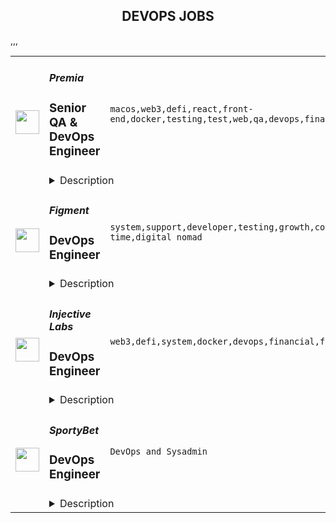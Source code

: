 <div align="center"><h2>DEVOPS JOBS</h2></div><table><tr>
                <td width="100" height="100" rowspan="2">
                    <img src="https://remoteok.com/assets/img/jobs/012c1505cd2cc2f3fd85a979193292a91677614405.png" width="38px" height="auto">
                </td>
                <td width="300">
                    <h5>Premia</h5>
                    <h3>Senior QA & DevOps Engineer</h3>
                </td>
                <td width="300">
                    <code>macos,web3,defi,react,front-end,docker,testing,test,web,qa,devops,financial,cloud,senior,operations,analytics,engineer</code>
                </td>
                <td width="200">
                <text>7 days ago</text>
                </td>
                <td width="100" rowspan="2">
                <a href="https://remoteOK.com/remote-jobs/remote-senior-qa-devops-engineer-premia-201650" align="right" target="_blank">Apply</a>
                </td>
            </tr>
            <tr>
                <td colspan="3">
                <details><summary>Description</summary>
                <p><b>Senior QA &amp; DevOps Engineer (Remote)</b></p><p><br></p><p>Premia is a decentralized options platform connecting traders and liquidity providers of all backgrounds.  Offering non-custodial options to hedge, speculate, or earn yield on your digital assets.&nbsp; Premia offers first of its kind automated market maker solutions in the DeFi space for Options Contracts through our use of Smart Liquidity Pools and Dynamic Pricing.&nbsp; Premia enables best-in-class pricing based on market volatility, providing fully-featured peer-to-pool trading and capital efficiency to DeFi options.</p><p>&nbsp;</p><p>We are one of the smallest and most impactful teams in crypto. We are a globally distributed organization, with all positions being fully remote.</p><p>&nbsp;</p><p>Weâre looking for a passionate, self-motivated engineer to help us build the next generation of financial products. As a dedicated Development Operations hire, you will gain ownership over our existing suite of web products, as well as the ability to influence the creation, design, and execution of future products. You will be responsible for ensuring a consistent, high-quality user experience across trading interfaces, data-heavy analytics pages, documentation portals, subgraph on <a href="https://thegraph.com/explorer" class="postings-link">The Graph</a> and more.</p><p><br></p><p><b>Who are you?</b></p><p><br></p><p><span style="font-size: 11pt">A senior-level quality assurance or testing engineer with a focus on web applications who is also a crypto-native.&nbsp;</span></p><p><br></p><p><span style="font-size: 11pt">You have extensive experience designing and executing manual and automated tests. You&nbsp;are proficient with Javascript/Typescript, </span><a href="http://React.js" style="font-size: 11pt" class="postings-link">React.js</a><span style="font-size: 11pt">, testing libraries such as Jest/Mocha, automated front-end testing tools like Playwright/Puppeteer, and CI/CD tools such as Jenkins/Github Actions.</span></p><p><br></p><p><span style="font-size: 11pt">You have experience and are culturally aligned with fast-moving small teams. You have worked at remote (globally distributed) startups before. You are self-driven, are comfortable wearing many hats and can ship patches and features swiftly when needed. You can identify company priorities, own them, and iterate quickly to ship the best solution.</span></p><p><span style="font-size: 11pt">You can write and speak fluent English and have great communication skills.</span></p><p><br></p><p><b>Responsibilities</b></p><p>As a Senior QA + DevOps Engineer you will work with the Front-end team to: </p><p>-Create and document automated and manual test plans and procedures </p><p>-Configure and set up testing environments </p><p>-Implement, run, and monitor automated tests </p><p>-Help polish our development cycle </p><p>-Continuously improve our existing CI/CD pipelines </p><p>-Write scripts in the language of your choice that can help us improve the QA process</p><p><br></p><p><b>Requirements</b></p><p><span style="font-size: 14.6667px">-</span><span style="font-size: 11pt">At least 3 years of React + QA experience</span></p><p><span style="font-size: 14.6667px">-</span><span style="font-size: 11pt">Passion for web3 / DeFi</span></p><p><span style="font-size: 14.6667px">-</span><span style="font-size: 11pt">Extensive experience in designing and executing manual and automated tests</span></p><p><span style="font-size: 14.6667px">-</span><span style="font-size: 11pt">Extensive experience with </span><b style="font-size: 11pt">JS/TS + React</b></p><p><span style="font-size: 14.6667px">-</span><span style="font-size: 11pt">Extensive experience with automation tools (</span><b style="font-size: 11pt">Playwright</b><span style="font-size: 11pt">&nbsp;</span><span style="font-size: 14.6667px">preferred</span><span style="font-size: 11pt">)</span></p><p><span style="font-size: 14.6667px">-</span><span style="font-size: 11pt">Experience with CI/CD tools (</span><b style="font-size: 11pt">Github Actions</b><span style="font-size: 11pt">&nbsp;</span><span style="font-size: 14.6667px">preferred</span><span style="font-size: 11pt">)</span></p><p><span style="font-size: 14.6667px">-</span><span style="font-size: 11pt">Fluent with different operating systems (Linux, MacOS etc.)</span></p><p><span style="font-size: 14.6667px">-</span><span style="font-size: 11pt">An entrepreneurial nature, willing to take ownership and work in areas beyond your comfort zone</span></p><p><span style="font-size: 14.6667px">-</span><span style="font-size: 11pt">Excellent communication &amp; Escalation Habits</span></p><p><span style="font-size: 14.6667px">-</span><span style="font-size: 11pt">(Nice to have) Previous experience with </span><a href="http://web3.js" style="font-size: 11pt" class="postings-link">web3.js</a><span style="font-size: 11pt"> or </span><a href="http://ethers.js" style="font-size: 11pt" class="postings-link">ethers.js</a><span style="font-size: 11pt"> libraries.</span></p><p><span style="font-size: 14.6667px">-</span><span style="font-size: 11pt">(Nice to have) Cloud infrastructure / Docker experience </span></p>\n<p><p><br></p></p>\n<p><b>Benefits</b></p><p>Work from anywhere (Remote first), Flexible working hours, Flexible vacation policy, Competitive Salary + Token bonus (portion or all can be paid in Crypto).&nbsp; Premia is committed to a diverse and inclusive workplace and is an equal opportunity employer. We do not discriminate on the basis of race, national origin, gender, gender identity, sexual orientation, protected veteran status, disability, age, or other legally protected status.</p><p><br></p><p>Premia welcomes all qualified persons to apply. Compensation will be competitive and commensurate with experience. This is a full time role.</p><p><br></p><p>To find out more you can view their website at <a href="https://premia.finance/" class="postings-link">https://premia.finance/</a></p><br/><br/>Please mention the word **COOPERATIVE** and tag ROTEuMjQwLjExOC4yNTI= when applying to show you read the job post completely (#ROTEuMjQwLjExOC4yNTI=). This is a beta feature to avoid spam applicants. Companies can search these words to find applicants that read this and see they're human.
                </details>
                </td>
            </tr>,<tr>
                <td width="100" height="100" rowspan="2">
                    <img src="https://remoteok.com/assets/img/jobs/9ff7b91b4306342ca183b10e79ebf39d1677654998.peg" width="38px" height="auto">
                </td>
                <td width="300">
                    <h5>Figment</h5>
                    <h3>DevOps Engineer</h3>
                </td>
                <td width="300">
                    <code>system,support,developer,testing,growth,code,web,devops,node,management,lead,sales,health,engineer,full-time,digital nomad</code>
                </td>
                <td width="200">
                <text>7 days ago</text>
                </td>
                <td width="100" rowspan="2">
                <a href="https://remoteOK.com/remote-jobs/remote-devops-engineer-figment-201896" align="right" target="_blank">Apply</a>
                </td>
            </tr>
            <tr>
                <td colspan="3">
                <details><summary>Description</summary>
                <div class="content-intro"><p>At <a href="https://www.figment.io" target="_blank" rel="noopener noreferrer nofollow">Figment</a>, our mission is to create an Internet that is truly decentralized where users can freely interact, share, collaborate, and exchange goods and services in a trustless environment. We offer staking, middleware, and application layer solutions for token holders and developers investing in and building on Web 3 technologies. Together, we can build a better Internet.</p></div><p>We are seeking a versatile DevOps Engineer to help automate our infrastructure with Infrastructure as Code and help support our developers with a premium self service development experience.</p>
<p>This is a full-time remote position, with team members in North America and Europe.</p>
<p>Maintain and build a scalable infrastructure for a very fast growing company.</p>
<p>You will report to the Platform Team Lead and work with a group of DevOps generalists. Itâs critical that you are comfortable working in an unstructured environment, dealing with uncertainty, minimal direction, and working across a range of projects.</p>
<p><strong>Responsibilities/Duties</strong></p>
<ul>
<li>Help build and maintain deployment pipelines</li>
<li>Build E2E testing environments</li>
<li>Help developers productionize their applications</li>
<li>Deployment automation with Kubernetes and Helm</li>
<li>Maintain and manage infrastructure as code using Terraform</li>
<li>Configuration Management with Ansible.</li>
<li>Networking and VPN configuration</li>
<li>Experience with GCP and AWS</li>
</ul>
<p><strong>Qualifications</strong></p>
<ul>
<li>Experience working in high uptime 24/7 environments</li>
<li>In depth prior work with automation and configuration management</li>
<li>Significant experience with one or more common system administration scripting languages</li>
<li>Networking fundamentals</li>
<li>Security best practices</li>
</ul>
<hr>
<p>One of Figmentâs core principles is âMaking the Invisible Visibleâ - ensuring transparency and information sharing in all communication. Figment is committed to transparency regarding pay, benefits, and other compensation types for all internal roles as well as all roles being hired for.</p>
<p><strong>Base Salary:</strong> The US base salary range for this position is $100,00 to $130,000 USD. The Canadian base salary range for this position is $100,00 to $130,000 CAD. This range reflects base salary only, and does not include additional compensation or benefits. <em>For candidates in other countries, the pay range will be disclosed upon your first interview with Figment (being a globally remote company, the list of salary ranges would simply be too long to note here!).</em> The range displayed reflects the minimum and maximum range for a new hire across all of the US. A candidateâs specific pay within the range will be determined by various factors including job-related skills, relevant education, and training.</p>
<p><strong>Benefits:</strong> All employees of Figment receive the following competitive benefits. <em>For candidates beyond Canada and the US, benefits will be outlined during your first interview with Figment.</em></p>
<ul>
<li>100% remote-first environment, with co-working spaces in our employee âhubsâ across the globe for those who enjoy a hybrid model</li>
<li>4 weeks of PTO that kick in day one, with an additional 1 week of flex days</li>
<li>Extended company-paid health benefits that kick in day one</li>
<li>Best in class parental leave and flexible arrangements </li>
<li>A home office stipend to create a space that you enjoy working in</li>
<li>Monthly Wifi reimbursement</li>
<li>A yearly Learning & Development budget</li>
<li>401K (US) or RRSP match (Canada)</li>
<li>Stock Options in the company</li>
<li>Competitive bonus (based on company performance) that is distributed quarterly - we believe that the companyâs success should be shared with our employees often
<ul>
<li>For roles listed within the Sales Department, there is instead a competitive commissions structure which will be outlined during your first interview with Figment</li>
</ul>
</li>
<li>Annual onsite company gatherings and retreats to inspire team bonding, collaboration, and fun!</li>
<li>A culture of honesty, professionalism and risk taking in a high-growth environment</li>
</ul><div class="content-conclusion">
<p><strong>About Figment</strong></p>
<p><span style="font-weight:400;">At Figment, our mission is to support the adoption, growth and long term success of the Web 3 ecosystem. This is Figmentâs unique approach: we make it simple to build on the next generation of blockchain technology.</span></p>
<p><span style="font-weight:400;">We provide enterprise grade node and staking infrastructure and developer tools while also actively participating in community & governance.</span></p>
</div><br/><br/>Please mention the word **HONOR** and tag ROTEuMjQwLjExOC4yNTI= when applying to show you read the job post completely (#ROTEuMjQwLjExOC4yNTI=). This is a beta feature to avoid spam applicants. Companies can search these words to find applicants that read this and see they're human.
                </details>
                </td>
            </tr>,<tr>
                <td width="100" height="100" rowspan="2">
                    <img src="https://remoteok.com/assets/img/jobs/3e737dbf15ad23f42ecf9e3f166739f41677568520.peg" width="38px" height="auto">
                </td>
                <td width="300">
                    <h5>Injective Labs</h5>
                    <h3>DevOps Engineer</h3>
                </td>
                <td width="300">
                    <code>web3,defi,system,docker,devops,financial,finance,cloud,engineer,linux</code>
                </td>
                <td width="200">
                <text>8 days ago</text>
                </td>
                <td width="100" rowspan="2">
                <a href="https://remoteOK.com/remote-jobs/remote-devops-engineer-injective-labs-201389" align="right" target="_blank">Apply</a>
                </td>
            </tr>
            <tr>
                <td colspan="3">
                <details><summary>Description</summary>
                <h3><b>About Injective Labs</b></h3><p>Injective Labs is trailblazing a new dawn for Web3 enabled finance. We are the core contributors to Injective, one of the fastest growing blockchains in the industry. Injective provides an interoperable smart contracts platform that is optimized for building decentralized finance applications. Interoperability is at the core of Injective, which is natively integrated with chains such as Ethereum, Cosmos and Solana. Developers can rapidly launch premier financial applications suited for mass adoption using Injectiveâs infrastructure and specialized DeFi primitives such as the worldâs first fully on-chain order book.Our team has decades of experience spearheading the largest financial institutions and tech organizations. Injective is incubated by Binance and is backed by leading firms such as Jump Crypto, Pantera and Mark Cuban.</p><p></p><h3><b>About the role:</b></h3><p>Injective Labs is seeking an experienced DevOps Engineer to join the team. The ideal candidate will bring extensive know-how and insights of how to ensure Injectiveâs infrastructure meets the ever growing usage demand. The ideal candidate is passionate about blockchain, DeFi and disrupting the status quo.</p><p></p><h3><b>Responsibilities:</b></h3><br><ul>
<li align="left">Maintain and ensure infrastructure availability and system performance</li>
<li align="left">Optimize system and scalability</li>
<li align="left">Response to incidents and identify potential issues in a timely manner</li>
<li align="left">Deploy and operate Kubernetes cluster</li>
</ul><br><h3><b>Who you are:</b></h3><br><ul>
<li align="left">3+ years of DevOps Engineer experience</li>
<li align="left">Strong cloud platforms experience (AWS, GPC, Azure Cloud)</li>
<li align="left">Ethereum, Tendermint, Cosmos blockchain experience is a plus</li>
<li align="left">Must be fluent and experienced operating production-quality Kubernetes clusters, experience in large-scale cluster operation is a plus.</li>
<li align="left">Experienced in deploying, operating, monitoring, optimizing and troubleshooting large scale infrastructure.</li>
<li align="left">Experience with Docker runtime, Linux kernel is a plus.</li>
<li align="left">Strong understanding of Continuous Integration (CI) and Continuous Deployment (CD).</li>
</ul><p>As an equal opportunity employer we donât tolerate discrimination or harassment of any kind. Whether thatâs based on race, ethnicity, age, gender identity, citizenship, religion, sexual orientation, disability, pregnancy, veteran status or any other protected characteristic as outlined by federal, state or local laws.</p><br/><br/>Please mention the word **DEGINIFIED** and tag ROTEuMjQwLjExOC4yNTI= when applying to show you read the job post completely (#ROTEuMjQwLjExOC4yNTI=). This is a beta feature to avoid spam applicants. Companies can search these words to find applicants that read this and see they're human.
                </details>
                </td>
            </tr>,<tr>
                <td width="100" height="100" rowspan="2">
                    <img src="https://wwr-pro.s3.amazonaws.com/logos/0066/9171/logo.gif" width="38px" height="auto">
                </td>
                <td width="300">
                    <h5>SportyBet</h5>
                    <h3> DevOps Engineer</h3>
                </td>
                <td width="300">
                    <code>DevOps and Sysadmin</code>
                </td>
                <td width="200">
                <text>34 days ago</text>
                </td>
                <td width="100" rowspan="2">
                <a href="https://weworkremotely.com/remote-jobs/sportybet-devops-engineer" align="right" target="_blank">Apply</a>
                </td>
            </tr>
            <tr>
                <td colspan="3">
                <details><summary>Description</summary>
                <img src="https://we-work-remotely.imgix.net/logos/0066/9171/logo.gif?ixlib=rails-4.0.0&w=50&h=50&dpr=2&fit=fill&auto=compress" />

<p>
  <strong>Headquarters:</strong> London
    <br /><strong>URL:</strong> <a href="https://sportybet.com">https://sportybet.com</a>
</p>

<div>Sporty's sites are some of the most popular on the internet, consistently staying in Alexa's list of top websites for the countries they operate in</div><div><br></div><div>We spend millions per year on our infrastructure in order to support millions of users across more than 20 countries. Our DevOps Engineers play a key role in ensuring the smooth operation of the site, as well as setting up new infrastructure for greenfield projects and geographic expansion. <br><br>In support of our global expansion and due to increased demands on our platforms we're building a remote Devops and Site Reliability Team </div><div>
<br><br>
</div><div>
<strong>Who We Are<br></strong><br>
</div><div><br></div><div>Sporty Group is a consumer internet and technology business with an unrivalled sports media, gaming, social, and fintech platform which serves millions of daily active users across the globe via technology and operations hubs across more than 10 countries and 3 continents.</div><div><br></div><div>The recipe for our success is to discover intelligent and energetic people, who are passionate about our products and serving our users, and attract and retain them with a dynamic and flexible work life which empowers them to create value and rewards them generously based upon their contribution.</div><div><br></div><div>We have already built a capable and proven team of 300+ high achievers from a diverse set of backgrounds  and we are looking for more talented individuals to drive further growth and contribute to the innovation, creativity and hard work that currently serves our users further via their grit and innovation.</div><div>
<br><br>
</div><div>
<strong>Our Stack<br></strong><br>
</div><div><br></div><div>Languages: Java / Spring Boot, TypeScript / VueJS</div><div>Cloud Libraries: Netflix Eureka, Netflix Ribbon, Feign, Netflix Zuul</div><div>Database: MySQL, Oracle, Mybatis, Druid</div><div>Cache: Redisson, ElastiCache, Redis</div><div>MQ:  Apache RocketMQ</div><div>Tasking:  Elastic Job</div><div>Server: Netty</div><div>LoadBalance &amp; Proxy: Nginx</div><div>Virtualization: Docker, Kubernetes, Rancher</div><div>Computing &amp; Storage: AWS EC2, VPC, AWS Lambda, EBS, S3</div><div>Maintenance: AWS Opsworks, Salt, Chef</div><div>CI/CD: Drone, AWS Codepipeline, Jenkins</div><div>Monitoring: Grafana, Prometheus, AWS Cloudwatch</div><div>Logging: ELK, Rsyslog, Log4j2</div><div>CDN: Cloudflare</div><div><br></div><div>
<br><strong>Responsibilities<br></strong><br>
</div><div><br></div><div>Work with a team of DevOps and DBA professionals</div><div><br></div><div>Improve existing infrastructure and processes in the 6 countries we’re currently deployed in as well as streamlining processes deploy to new countries in the future</div><div><br></div><div>Holistically improve all aspects of our DevOps infrastructure including: reducing costs; streamlining environment provisioning; lowering response times and incorporating the latest techniques and technologies</div><div><br></div><div>Monitor and maintain the existing cloud infrastructure via autoscaling, automated alerts, and OpsWork and Grafana dashboards</div><div><br></div><div>Take ownership and responsibility for our cloud operation activities</div><div><br></div><div>Liaise with external security agencies for annual audits as well as perform our own internal security sweeps</div><div><br></div><div>Aid in reconfiguring existing architecture to allow for rapid deployments to new countries</div><div><br></div><div>Mentoring less experienced team members </div><div><br></div><div>
<br><strong>Requirements<br></strong><br>
</div><div><br></div><div>3+ years DevOps experience</div><div><br></div><div>Experience independently leading the planning and deployment of a project</div><div><br></div><div>Experienced with cloud platforms, especially AWS, including solid knowledge of how to utilise cloud resources to fulfil the demand from other teams and production</div><div><br></div><div>A sound understanding of modern Micro Services and Service Mesh concepts</div><div><br></div><div>Experience managing Kubernetes, including CI / CD with Kubernetes</div><div><br></div><div>Solid networking knowledge, especially the TCP / IP stack and HTTP protocol</div><div><br></div><div>A strong understanding of cache, including CDN, HTTP cache, Redis / Memcached</div><div><br></div><div>Excellent troubleshooting skills, including Linux OS issue diagnosis and OS parameter optimisation, JVM optimisation would be highly advantageous</div><div><br></div><div>
<br><br><strong>Interview Process</strong>
</div><div><br></div><ul>
<li>HackerRank Test </li>
<li>Remote interview with 2 Engineers + Lead or Director</li>
<li>24-72 hour feedback loops throughout process </li>
</ul><div><br></div><div>
<strong>Benefits<br></strong><br>
</div><ul>
<li>Quarterly and flash bonuses</li>
<li>Flexible working hours</li>
<li>Top-of-the-line equipment</li>
<li>Education allowance</li>
<li>Referral bonuses</li>
<li>28 days paid annual leave</li>
<li>Annual company retreat - we all went to Dubai in 2022 and are planning 2 more retreats for 2023!</li>
<li>Highly talented, dependable co-workers in a global, multicultural organisation</li>
<li>We score 100% on The Joel Test</li>
<li>Our teams are small enough for you to be impactful</li>
<li>Our business is globally established and successful, offering stability and security to our Team Members</li>
</ul>

<p><strong>To apply:</strong> <a href="https://weworkremotely.com/remote-jobs/sportybet-devops-engineer">https://weworkremotely.com/remote-jobs/sportybet-devops-engineer</a></p>

                </details>
                </td>
            </tr>,<tr>
                <td width="100" height="100" rowspan="2">
                    <img src="https://weworkremotely.com/assets/IsotypeV2-1ebe3dd57673f3e8d02b7490bc0faaef55d6a95d3a4aaf17298bd3ed503ae7fe.svg" width="38px" height="auto">
                </td>
                <td width="300">
                    <h5>Proxify AB</h5>
                    <h3> Senior DevOps Engineer</h3>
                </td>
                <td width="300">
                    <code>DevOps and Sysadmin</code>
                </td>
                <td width="200">
                <text>152 days ago</text>
                </td>
                <td width="100" rowspan="2">
                <a href="https://weworkremotely.com/remote-jobs/proxify-ab-senior-devops-engineer" align="right" target="_blank">Apply</a>
                </td>
            </tr>
            <tr>
                <td colspan="3">
                <details><summary>Description</summary>
                

<p>
  <strong>Headquarters:</strong> Sweden
    <br /><strong>URL:</strong> <a href="http://career.proxify.io">http://career.proxify.io</a>
</p>

<div><strong>The Role:</strong></div><div>We are searching for a Senior DevOps Engineer. You can be a perfect candidate if you are growth-oriented, you take pleasure in your work, and you enjoy working on new ideas to develop exciting products. By joining Proxify, you will get considerable opportunities to work with leading brands and amazing startups to build their next product and growth features. </div><div><br></div><div><strong>What we are looking for:</strong></div><div><br></div><ul>
<li>You have +4 years of solid development experience as a DevOps Engineer;</li>
<li>You have +3 years of experience in Azure Cloud and Kubernetes;</li>
<li>You have good understanding of operating, monitoring, and documenting cloud solutions;</li>
<li>Responsible and able to work with minimal supervision;</li>
<li>Upper-intermediate English level;</li>
<li>You can communicate well with both technical and non-technical clients.</li>
</ul><div>
<strong><br>Nice-to-have:</strong> <br><br>
</div><ul>
<li>Timezone: CET (+/- 3 hours);</li>
<li>Azure certifications in Cloud development and architecture would be a plus.</li>
</ul><div>
<strong><br>Responsibilities:<br></strong><br>
</div><ul>
<li>Set up and maintain local development and test environments (based on containers and similar technologies);</li>
<li>Set up CI/CD pipelines, including build processes for container images and delivery to container registries;</li>
<li>Planning and setting up automated updates to AKS (Azure Kubernetes Service) and surrounding infrastructure components;</li>
<li>Continued setup and improvement of Cloud infrastructure to support new cloud-native solutions;</li>
<li>Collaborate with the stakeholders.</li>
</ul><div>
<strong>What we offer:<br></strong>💻 <strong>100% remote work</strong>: Work from anywhere.<br>👌🏻 <strong>Flexibility</strong>: The ability to change the project to another one.<br>💵 <strong>Financial growth</strong>: Competitive compensation and performance-based increases.<br>🧘🏻‍♂️ <strong>Freedom</strong>: Very flexible working schedule<br>.🚀 <strong>360-degree growth</strong>: Opportunities for professional development and personal growth.</div><div>
<br><br>
</div><div><strong>Your benefits with Proxify:</strong></div><ul>
<li>
<strong>Be part of the Proxify community</strong>: Network with like-minded and enthusiastic individuals to make a difference. </li>
<li>
<strong>Make an impact</strong>: You get the opportunity to work on projects that inspire you and add value to your career.</li>
<li>
<strong>Transparency</strong>: Contracts with transparency in earnings and working hours.</li>
<li>
<strong>Save your time</strong>: Fast and efficient hiring process to match you with the project of your preference.</li>
<li>
<strong>Ownership: </strong>Take ownership of your work and enjoy more freedom in your career.</li>
</ul><div>
<br><br><br>
</div>

<p><strong>To apply:</strong> <a href="https://weworkremotely.com/remote-jobs/proxify-ab-senior-devops-engineer">https://weworkremotely.com/remote-jobs/proxify-ab-senior-devops-engineer</a></p>

                </details>
                </td>
            </tr></table>